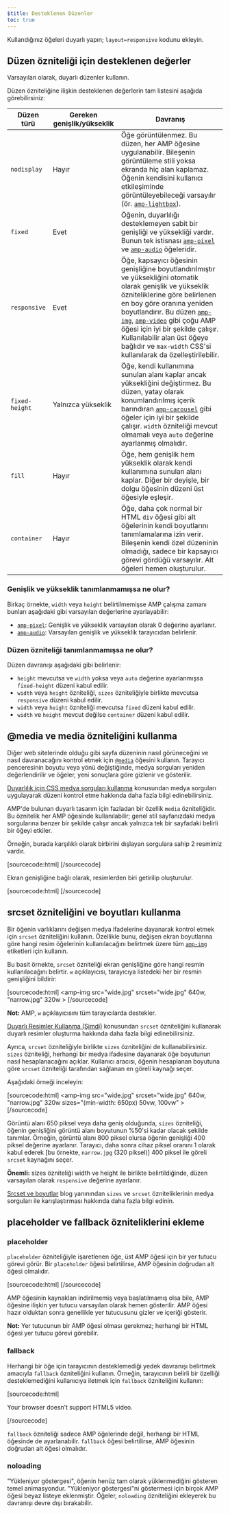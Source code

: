 ```yaml
---
$title: Desteklenen Düzenler
toc: true
---
```


Kullandığınız öğeleri duyarlı yapın; `layout=responsive` kodunu ekleyin.



## Düzen özniteliği için desteklenen değerler

Varsayılan olarak, duyarlı düzenler kullanın.

Düzen özniteliğine ilişkin desteklenen değerlerin tam listesini aşağıda görebilirsiniz:

<table>
  <thead>
    <tr>
      <th class="col-twenty" data-th="Layout type">Düzen türü</th>
      <th class="col-twenty" data-th="Width/height required">Gereken genişlik/yükseklik</th>
      <th data-th="Behavior">Davranış</th>
    </tr>
  </thead>
  <tbody>
    <tr>
      <td class="col-twenty" data-th="Layout type"><code>nodisplay</code></td>
      <td class="col-twenty" data-th="Description">Hayır</td>
      <td data-th="Behavior">Öğe görüntülenmez. Bu düzen, her AMP öğesine uygulanabilir. Bileşenin görüntüleme stili yoksa ekranda hiç alan kaplamaz. Öğenin kendisini kullanıcı etkileşiminde görüntüleyebileceği varsayılır (ör. <a href="/docs/reference/components/amp-lightbox.html"><code>amp-lightbox</code></a>).</td>
    </tr>
    <tr>
      <td class="col-twenty" data-th="Layout type"><code>fixed</code></td>
      <td class="col-twenty" data-th="Description">Evet</td>
      <td data-th="Behavior">Öğenin, duyarlılığı desteklemeyen sabit bir genişliği ve yüksekliği vardır. Bunun tek istisnası <a href="/docs/reference/components/amp-pixel.html"><code>amp-pixel</code></a> ve <a href="/docs/reference/components/amp-audio.html"><code>amp-audio</code></a> öğeleridir.</td>
    </tr>
    <tr>
      <td class="col-twenty" data-th="Layout type"><code>responsive</code></td>
      <td class="col-twenty" data-th="Description">Evet</td>
      <td data-th="Behavior">Öğe, kapsayıcı öğesinin genişliğine boyutlandırılmıştır ve yüksekliğini otomatik olarak genişlik ve yükseklik özniteliklerine göre belirlenen en boy göre oranına yeniden boyutlandırır. Bu düzen <a href="/docs/reference/components/amp-img.html"><code>amp-img</code></a>, <a href="/docs/reference/components/amp-video.html"><code>amp-video</code></a> gibi çoğu AMP öğesi için iyi bir şekilde çalışır. Kullanılabilir alan üst öğeye bağlıdır ve <code>max-width</code> CSS'si kullanılarak da özelleştirilebilir.</td>
    </tr>
    <tr>
      <td class="col-twenty" data-th="Layout type"><code>fixed-height</code></td>
      <td class="col-twenty" data-th="Description">Yalnızca yükseklik</td>
      <td data-th="Behavior">Öğe, kendi kullanımına sunulan alanı kaplar ancak yüksekliğini değiştirmez. Bu düzen, yatay olarak konumlandırılmış içerik barındıran <a href="/docs/reference/components/amp-carousel.html"><code>amp-carousel</code></a> gibi öğeler için iyi bir şekilde çalışır. <code>width</code> özniteliği mevcut olmamalı veya <code>auto</code> değerine ayarlanmış olmalıdır.</td>
    </tr>
    <tr>
      <td class="col-twenty" data-th="Layout type"><code>fill</code></td>
      <td class="col-twenty" data-th="Description">Hayır</td>
      <td data-th="Behavior">Öğe, hem genişlik hem yükseklik olarak kendi kullanımına sunulan alanı kaplar. Diğer bir deyişle, bir dolgu öğesinin düzeni üst öğesiyle eşleşir.</td>
    </tr>
    <tr>
      <td class="col-twenty" data-th="Layout type"><code>container</code></td>
      <td class="col-twenty" data-th="Description">Hayır</td>
      <td data-th="Behavior">Öğe, daha çok normal bir HTML <code>div</code> öğesi gibi alt öğelerinin kendi boyutlarını tanımlamalarına izin verir. Bileşenin kendi özel düzeninin olmadığı, sadece bir kapsayıcı görevi gördüğü varsayılır. Alt öğeleri hemen oluşturulur.</td>
    </tr>
  </tbody>
</table>

### Genişlik ve yükseklik tanımlanmamışsa ne olur?

Birkaç örnekte, `width` veya `height` belirtilmemişse AMP çalışma zamanı bunları aşağıdaki gibi varsayılan değerlerine ayarlayabilir:

* [`amp-pixel`](/docs/reference/components/amp-pixel.html): Genişlik ve yükseklik varsayılan olarak 0 değerine ayarlanır.
* [`amp-audio`](/docs/reference/components/amp-audio.html): Varsayılan genişlik ve yükseklik tarayıcıdan belirlenir.

### Düzen özniteliği tanımlanmamışsa ne olur?

Düzen davranışı aşağıdaki gibi belirlenir:

* `height` mevcutsa ve `width` yoksa veya `auto` değerine ayarlanmışsa `fixed-height` düzeni kabul edilir.
* `width` veya `height` özniteliği, `sizes` özniteliğiyle birlikte mevcutsa `responsive` düzeni kabul edilir.
* `width` veya `height` özniteliği mevcutsa `fixed` düzeni kabul edilir.
* `width` ve `height` mevcut değilse `container` düzeni kabul edilir.

## @media ve media özniteliğini kullanma

Diğer web sitelerinde olduğu gibi sayfa düzeninin nasıl görüneceğini ve nasıl davranacağını kontrol etmek için [`@media`](https://developer.mozilla.org/en-US/docs/Web/CSS/@media) öğesini kullanın.
Tarayıcı penceresinin boyutu veya yönü değiştiğinde, medya sorguları yeniden değerlendirilir ve öğeler, yeni sonuçlara göre gizlenir ve gösterilir.

[Duyarlılık için CSS medya sorguları kullanma](https://developers.google.com/web/fundamentals/design-and-ui/responsive/fundamentals/use-media-queries?hl=tr) konusundan medya sorguları uygulayarak düzeni kontrol etme hakkında daha fazla bilgi edinebilirsiniz.

AMP'de bulunan duyarlı tasarım için fazladan bir özellik `media` özniteliğidir.
Bu öznitelik her AMP öğesinde kullanılabilir; genel stil sayfanızdaki medya sorgularına benzer bir şekilde çalışır ancak yalnızca tek bir sayfadaki belirli bir öğeyi etkiler.

Örneğin, burada karşılıklı olarak birbirini dışlayan sorgulara sahip 2 resmimiz vardır.

[sourcecode:html]
<amp-img
    media="(min-width: 650px)"
    src="wide.jpg"
    width=466
    height=355
    layout="responsive" >
</amp-img>
[/sourcecode]

Ekran genişliğine bağlı olarak, resimlerden biri getirilip oluşturulur.

[sourcecode:html]
<amp-img
    media="(max-width: 649px)"
    src="narrow.jpg"
    width=527
    height=193
    layout="responsive" >
</amp-img>
[/sourcecode]

## srcset özniteliğini ve boyutları kullanma

Bir öğenin varlıklarını değişen medya ifadelerine dayanarak kontrol etmek için `srcset` özniteliğini kullanın.
Özellikle bunu, değişen ekran boyutlarına göre hangi resim öğelerinin kullanılacağını belirtmek üzere tüm [`amp-img`](/docs/reference/components/amp-img.html) etiketleri için kullanın.

Bu basit örnekte, `srcset` özniteliği ekran genişliğine göre hangi resmin kullanılacağını belirtir.
`w` açıklayıcısı, tarayıcıya listedeki her bir resmin genişliğini bildirir:

[sourcecode:html]
<amp-img
    src="wide.jpg"
    srcset="wide.jpg" 640w,
           "narrow.jpg" 320w >
</amp-img>
[/sourcecode]

**Not:** AMP, `w` açıklayıcısını tüm tarayıcılarda destekler.

[Duyarlı Resimler Kullanma (Şimdi)](http://alistapart.com/article/using-responsive-images-now) konusundan `srcset` özniteliğini kullanarak duyarlı resimler oluşturma hakkında daha fazla bilgi edinebilirsiniz.

Ayrıca, `srcset` özniteliğiyle birlikte `sizes` özniteliğini de kullanabilirsiniz.
`sizes` özniteliği, herhangi bir medya ifadesine dayanarak öğe boyutunun nasıl hesaplanacağını açıklar.
Kullanıcı aracısı, öğenin hesaplanan boyutuna göre `srcset` özniteliği tarafından sağlanan en göreli kaynağı seçer.

Aşağıdaki örneği inceleyin:

[sourcecode:html]
<amp-img
    src="wide.jpg"
    srcset="wide.jpg" 640w,
           "narrow.jpg" 320w
    sizes="(min-width: 650px) 50vw, 100vw" >
</amp-img>
[/sourcecode]

Görüntü alanı 650 piksel veya daha geniş olduğunda, `sizes` özniteliği, öğenin genişliğini görüntü alanı boyutunun %50'si kadar olacak şekilde tanımlar.
Örneğin, görüntü alanı 800 piksel olursa öğenin genişliği 400 piksel değerine ayarlanır.
Tarayıcı, daha sonra cihaz piksel oranını 1 olarak kabul ederek [bu örnekte, `narrow.jpg` (320 piksel)] 400 piksel ile göreli `srcset` kaynağını seçer.

**Önemli:** sizes özniteliği width ve height ile birlikte belirtildiğinde, düzen varsayılan olarak `responsive` değerine ayarlanır.

[Srcset ve boyutlar](https://ericportis.com/posts/2014/srcset-sizes/) blog yanınından `sizes` ve `srcset` özniteliklerinin medya sorguları ile karışlaştırması hakkında daha fazla bilgi edinin.

## placeholder ve fallback özniteliklerini ekleme

### placeholder

`placeholder` özniteliğiyle işaretlenen öğe, üst AMP öğesi için bir yer tutucu görevi görür.
Bir `placeholder` öğesi belirtilirse, AMP öğesinin doğrudan alt öğesi olmalıdır.

[sourcecode:html]
<amp-anim src="animated.gif" width=466 height=355 layout="responsive" >
    <amp-img placeholder src="preview.png" layout="fill"></amp-img>
</amp-anim>
[/sourcecode]

AMP öğesinin kaynakları indirilmemiş veya başlatılmamış olsa bile, AMP öğesine ilişkin yer tutucu varsayılan olarak hemen gösterilir.
AMP öğesi hazır olduktan sonra genellikle yer tutucusunu gizler ve içeriği gösterir.

**Not:** Yer tutucunun bir AMP öğesi olması gerekmez; herhangi bir HTML öğesi yer tutucu görevi görebilir.

### fallback

Herhangi bir öğe için tarayıcının desteklemediği yedek davranışı belirtmek amacıyla `fallback` özniteliğini kullanın.
Örneğin, tarayıcının belirli bir özelliği desteklemediğini kullanıcıya iletmek için `fallback` özniteliğini kullanın:

[sourcecode:html]
<amp-video width=400 height=300 src="https://yourhost.com/videos/myvideo.mp4"
    poster="myvideo-poster.jpg" >
  <div fallback>
        <p>Your browser doesn’t support HTML5 video.</p>
  </div>
</amp-video>
[/sourcecode]

`fallback` özniteliği sadece AMP öğelerinde değil, herhangi bir HTML öğesinde de ayarlanabilir.
`fallback` öğesi belirtilirse, AMP öğesinin doğrudan alt öğesi olmalıdır.

### noloading

"Yükleniyor göstergesi", öğenin henüz tam olarak yüklenmediğini gösteren temel animasyondur. "Yükleniyor göstergesi"ni göstermesi için birçok AMP öğesi beyaz listeye eklenmiştir.
Öğeler, `noloading` özniteliğini ekleyerek bu davranışı devre dışı bırakabilir.
